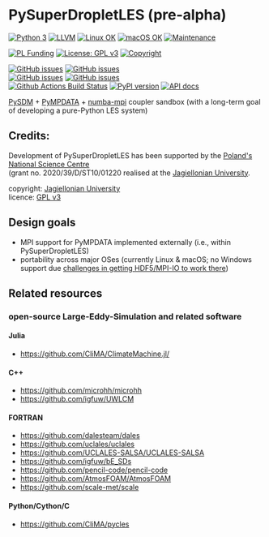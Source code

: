 # PySuperDropletLES (pre-alpha)

[![Python 3](https://img.shields.io/static/v1?label=Python&logo=Python&color=3776AB&message=3)](https://www.python.org/)
[![LLVM](https://img.shields.io/static/v1?label=LLVM&logo=LLVM&color=gold&message=Numba)](https://numba.pydata.org)
[![Linux OK](https://img.shields.io/static/v1?label=Linux&logo=Linux&color=yellow&message=%E2%9C%93)](https://en.wikipedia.org/wiki/Linux)
[![macOS OK](https://img.shields.io/static/v1?label=macOS&logo=Apple&color=silver&message=%E2%9C%93)](https://en.wikipedia.org/wiki/macOS)
[![Maintenance](https://img.shields.io/badge/Maintained%3F-yes-green.svg)](https://GitHub.com/atmos-cloud-sim-uj/PySuperDropletLES/graphs/commit-activity)

[![PL Funding](https://img.shields.io/static/v1?label=PL%20Funding%20by&color=d21132&message=NCN&logoWidth=25&logo=image/png;base64,iVBORw0KGgoAAAANSUhEUgAAABQAAAANCAYAAACpUE5eAAAABmJLR0QA/wD/AP+gvaeTAAAAKUlEQVQ4jWP8////fwYqAiZqGjZqIHUAy4dJS6lqIOMdEZvRZDPcDQQAb3cIaY1Sbi4AAAAASUVORK5CYII=)](https://www.ncn.gov.pl/?language=en)
[![License: GPL v3](https://img.shields.io/badge/License-GPL%20v3-blue.svg)](https://www.gnu.org/licenses/gpl-3.0.html)
[![Copyright](https://img.shields.io/static/v1?label=Copyright&color=249fe2&message=Jagiellonian%20University&)](https://en.uj.edu.pl/)

[![GitHub issues](https://img.shields.io/github/issues-pr/atmos-cloud-sim-uj/PySuperDropletLES.svg?logo=github&logoColor=white)](https://github.com/atmos-cloud-sim-uj/PySuperDropletLES/pulls?q=)
[![GitHub issues](https://img.shields.io/github/issues-pr-closed/atmos-cloud-sim-uj/PySuperDropletLES.svg?logo=github&logoColor=white)](https://github.com/atmos-cloud-sim-uj/PySuperDropletLES/pulls?q=is:closed)    
[![GitHub issues](https://img.shields.io/github/issues/atmos-cloud-sim-uj/PySuperDropletLES.svg?logo=github&logoColor=white)](https://github.com/atmos-cloud-sim-uj/PySuperDropletLES/issues?q=)
[![GitHub issues](https://img.shields.io/github/issues-closed/atmos-cloud-sim-uj/PySuperDropletLES.svg?logo=github&logoColor=white)](https://github.com/atmos-cloud-sim-uj/PySuperDropletLES/issues?q=is:closed)   
[![Github Actions Build Status](https://github.com/atmos-cloud-sim-uj/PySuperDropletLES/workflows/main/badge.svg?branch=main)](https://github.com/atmos-cloud-sim-uj/PySuperDropletLES/actions)
[![PyPI version](https://badge.fury.io/py/PySuperDropletLES.svg)](https://pypi.org/project/PySuperDropletLES)
[![API docs](https://img.shields.io/badge/API_docs-pdoc3-blue.svg)](https://atmos-cloud-sim-uj.github.io/PySuperDropletLES/)

[PySDM](https://github.com/atmos-cloud-sim-uj/PySDM) + 
[PyMPDATA](https://github.com/atmos-cloud-sim-uj/PyMPDATA) +
[numba-mpi](https://github.com/atmos-cloud-sim-uj/numba-mpi) coupler sandbox (with a long-term goal of developing a pure-Python LES system)

## Credits:

Development of PySuperDropletLES has been supported by the [Poland's National Science Centre](https://www.ncn.gov.pl/?language=en)  
(grant no. 2020/39/D/ST10/01220 realised at the [Jagiellonian University](https://en.uj.edu.pl/en).

copyright: [Jagiellonian University](https://en.uj.edu.pl/en)    
licence: [GPL v3](https://www.gnu.org/licenses/gpl-3.0.html)

## Design goals

- MPI support for PyMPDATA implemented externally (i.e., within PySuperDropletLES)
- portability across major OSes (currently Linux & macOS; no Windows support due [challenges in getting HDF5/MPI-IO to work there](https://docs.h5py.org/en/stable/build.html#source-installation-on-windows))

## Related resources

### open-source Large-Eddy-Simulation and related software

#### Julia
- https://github.com/CliMA/ClimateMachine.jl/
#### C++
- https://github.com/microhh/microhh
- https://github.com/igfuw/UWLCM
#### FORTRAN
- https://github.com/dalesteam/dales
- https://github.com/uclales/uclales
- https://github.com/UCLALES-SALSA/UCLALES-SALSA
- https://github.com/igfuw/bE_SDs
- https://github.com/pencil-code/pencil-code
- https://github.com/AtmosFOAM/AtmosFOAM
- https://github.com/scale-met/scale
#### Python/Cython/C 
- https://github.com/CliMA/pycles
